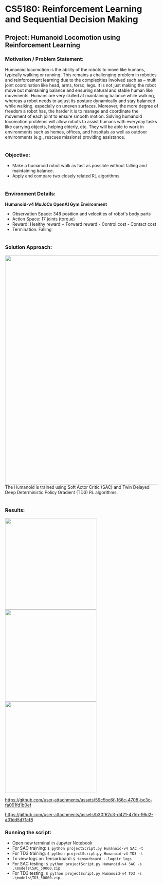 # CS5180: Reinforcement Learning and Sequential Decision Making 
## Project: Humanoid Locomotion using Reinforcement Learning
### Motivation / Problem Statement:
Humanoid locomotion is the ability of the robots to move like humans, typically walking or running. This remains a challenging problem in robotics and reinforcement learning due to the complexities involved such as – multi joint coordination like head, arms, torso, legs. It is not just making the robot move but maintaining balance and ensuring natural and stable human like movements. Humans are very skilled at maintaining balance while walking, whereas a robot needs to adjust its posture dynamically and stay balanced while walking, especially on uneven surfaces. Moreover, the more degree of freedom a robot has, the harder it is to manage and coordinate the movement of each joint to ensure smooth motion. Solving humanoid locomotion problems will allow robots to assist humans with everyday tasks like carrying objects, helping elderly, etc. They will be able to work in environments such as homes, offices, and hospitals as well as outdoor environments (e.g., rescues missions) providing assistance.<br/><br/>

### Objective:
* Make a humanoid robot walk as fast as possible without falling and maintaining balance. 
* Apply and compare two closely related RL algorithms.<br/><br/>

### Environment Details:
**Humanoid-v4 MuJoCo OpenAI Gym Environment**
* Observation Space: 348 position and velocities of robot's body parts
* Action Space: 17 joints (torque)
* Reward: Healthy reward + Forward reward - Control cost - Contact cost
* Termination: Falling<br/><br/>

### Solution Approach:
<img src="https://github.com/user-attachments/assets/61358ac7-d799-4b82-86f6-c531c8fb26e6" width="750"><br/>
The Humanoid is trained using Soft Actor Critic (SAC) and Twin Delayed Deep Deterministic Policy Gradient (TD3) RL algorithms.<br/><br/>

### Results:
<img src="https://github.com/user-attachments/assets/6e894206-433c-4559-80ef-e5f94581d9b7" width="300">
<img src="https://github.com/user-attachments/assets/f182fc53-4cd6-4801-a13f-fe7e1f817f2f" width="300">
<img src="https://github.com/user-attachments/assets/aa0f3510-377d-4ba3-ba07-c7113519d42c" width="300"><br/>

https://github.com/user-attachments/assets/59c5bc6f-166c-4708-bc3c-fa091fd1b0ef

https://github.com/user-attachments/assets/b30f62c3-d421-475b-96d2-a31dd5d71cf8


### Running the script:
* Open new terminal in Jupyter Notebook<br/>
* For SAC training: `$ python projectScript.py Humanoid-v4 SAC -t`<br/>
* For TD3 training: `$ python projectScript.py Humanoid-v4 TD3 -t`<br/>
* To view logs on Tensorboard: `$ tensorboard --logdir logs`<br/>
* For SAC testing: `$ python projectScript.py Humanoid-v4 SAC -s .\models\SAC_50000.zip`<br/>
* For TD3 testing: `$ python projectScript.py Humanoid-v4 TD3 -s .\models\TD3_50000.zip`<br/>
